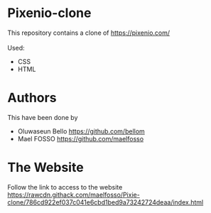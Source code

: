 # Pixenio-clone
This repository contains a clone of https://pixenio.com/
<br><br>
Used:
* CSS
* HTML

# Authors
This have been done by
* Oluwaseun Bello https://github.com/bellom
* Mael FOSSO https://github.com/maelfosso

# The Website
Follow the link to access to the website https://rawcdn.githack.com/maelfosso/Pixie-clone/786cd922ef037c041e6cbd1bed9a73242724deaa/index.html
